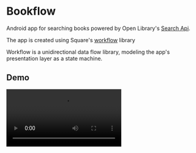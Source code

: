 # Bookflow
Android app for searching books powered by Open Library's [Search Api](https://openlibrary.org/dev/docs/api/search). 

The app is created using Square's [workflow](https://github.com/square/workflow-kotlin/tree/main) library

Workflow is a unidirectional data flow library, modeling the app's presentation layer as a state machine.

## Demo
<video src = "https://github.com/user-attachments/assets/78160e2a-c588-4cf1-8231-511fba6fec2f"></video>
 

